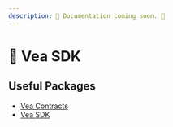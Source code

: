 ```yaml
---
description: 🚧 Documentation coming soon. 🚧
---
```


# 💾 Vea SDK

## Useful Packages

* [Vea Contracts](https://www.npmjs.com/package/@kleros/vea-contracts)
* [Vea SDK](https://www.npmjs.com/package/@kleros/vea-sdk)
